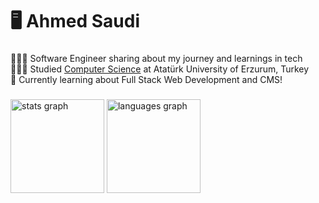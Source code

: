 # 🖥 Ahmed Saudi

###

👩🏻‍💻 Software Engineer sharing about my journey and learnings in tech<br/>
👩🏻‍🎓 Studied [Computer Science](https://atauni.edu.tr/en/index) at Atatürk University of Erzurum, Turkey<br/>
💭 Currently learning about Full Stack Web Development and CMS!<br/>

###

<div align="left">
  <img src="https://github-readme-stats.vercel.app/api?username=Kirito72-hub&hide_title=false&hide_rank=false&show_icons=true&include_all_commits=true&count_private=true&disable_animations=false&theme=dracula&locale=en&hide_border=false" height="150" alt="stats graph"  />
  <img src="https://github-readme-stats.vercel.app/api/top-langs?username=Kirito72-hub&locale=en&hide_title=false&layout=compact&card_width=320&langs_count=5&theme=dracula&hide_border=false" height="150" alt="languages graph"  />
</div>
